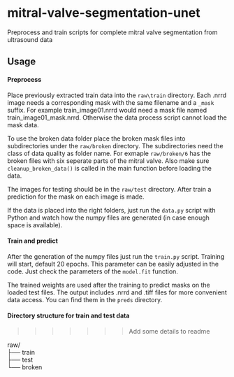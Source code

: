 # mitral-valve-segmentation-unet
Preprocess and train scripts for complete mitral valve segmentation from ultrasound data

## Usage
#### Preprocess

Place previously extracted train data into the `raw\train` directory. Each .nrrd image needs a corresponding
mask with the same filename and a `_mask` suffix. For example train_image01.nrrd would need a mask file named 
train_image01_mask.nrrd. Otherwise the data process script cannot load the mask data.

To use the broken data folder place the broken mask files into subdirectories under the `raw/broken` directory.
The subdirectories need the class of data quality as folder name. For exmaple `raw/broken/6` has the broken
files with six seperate parts of the mitral valve. Also make sure `cleanup_broken_data()` is called in the 
main function before loading the data. 

The images for testing should be in the `raw/test` directory. After train a prediction for the mask on each image
is made. 

If the data is placed into the right folders, just run the `data.py` script with Python and watch
how the numpy files are generated (in case enough space is available). 

#### Train and predict

After the generation of the numpy files just run the `train.py` script. Training will start, default 20 epochs.
This parameter can be easily adjusted in the code. Just check the parameters of the `model.fit` function.

The trained weights are used after the training to predict masks on the loaded test files. The output includes .nrrd and .tiff files for more convenient data access. You can find them in the `preds` directory.


#### Directory structure for train and test data
>>>>>>> Add some details to readme

raw/  
├── train  
├── test  
└── broken  
